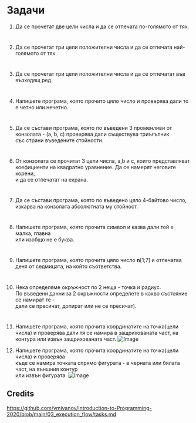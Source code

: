 # Задачи 

1. Да се прочетат две цели числа и да се отпечата по-голямото от тях.
#

2. Да се прочетат три цели положителни числа и да се отпечата най-голямото от тях.
#

3. Да се прочетат три цели положителни числа и да се отпечатат във възходящ ред.
#
4. Напишете програма, която прочито цяло число и проверява дали то е четно или нечетно.
#

5. ​Да​ ​се​ ​състави​ ​програма,​ ​която​ ​по​ въведени​ 3​ ​променливи​ ​от​ <br>​конзолата - (a,​ ​b,​ ​c) проверява​ ​дали​ ​съществува​ ​триъгълник​<br>
​с​ъс страни ​въведените стойности.
#

6. От конзолата се прочитат 3 цели числа, а,b и c, които представляват<br>
коефициенти на квадратно уравнение. Да се намерят неговите корени,<br>
и да се отпечатат на екрана.
#

7. Да​ ​се​ ​състави​ ​програма,​ ​която​ ​по​ ​​въведено​ цяло 4-байтово​ число,<br>
изкарва на​ ​конзолата​ ​абсолютната​ ​му​ стойност.​
#

8. Напишете програма, която прочита символ и казва дали той е малка, главна<br>
или изобщо не е буква.
#

9. Напишете програма, която прочита цяло число <b>n</b>[1;7] и отпечатва деня от седмицата, на който съответства.
#

10. Нека определяме окръжност по 2 неща - точка и радиус.<br>
По въведени данни за 2 окръжности определете в какво състояние се намират те - <br>
дали се пресичат, допират или не се пресичат).
#

11. Напишете програма, която прочита координатите на точка(цели числа) и проверява дали тя се намира в защрихованата част, на контура или извън защрихованата част.
![Image](res/mushroom.png)

12. Напишете програма, която прочита координатите на точка(цели числа) и проверява<br>
къде се намира точката спрямо фигурата - в черната или бялата част, на външния контур<br> или извън фигурата.
![image](https://user-images.githubusercontent.com/22403085/103485649-7d0e7c80-4e00-11eb-830d-ae6f708f1e29.jpg)


## Credits
https://github.com/ymivanov/Introduction-to-Programming-2020/blob/main/03_execution_flow/tasks.md
